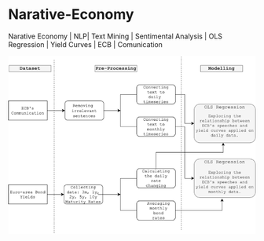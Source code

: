 # Narative-Economy
Narative Economy | NLP| Text Mining | Sentimental Analysis | OLS Regression | Yield Curves | ECB | Comunication

 ![text](https://github.com/jyanqa/Narative-Economy/blob/main/Diagram.png)
